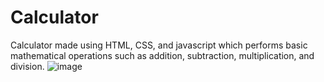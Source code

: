 # Calculator 
Calculator made using HTML, CSS, and javascript which performs basic mathematical operations such as addition, subtraction, multiplication, and division.
![image](https://github.com/gweryf/Calc/assets/105338002/cc24039d-1af6-465c-8092-ff1232e389e1)

